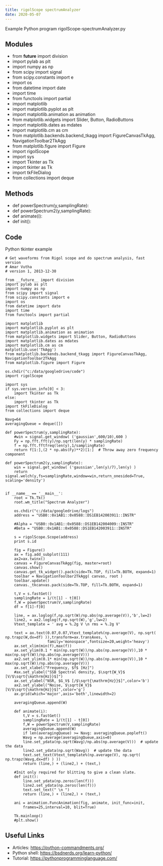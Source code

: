 ```yaml
---
title: rigolScope spectrumAnalyzer
date: 2020-05-07
---
```

Example Python program rigolScope-spectrumAnalyzer.py

## Modules

* from __future__ import division
* import pylab as plt
* import numpy as np
* from scipy import signal
* from scipy.constants import e
* import os
* from datetime import date
* import time
* from functools import partial
* import matplotlib
* import matplotlib.pyplot as plt
* import matplotlib.animation as animation
* from matplotlib.widgets import Slider, Button, RadioButtons
* import matplotlib.dates as mdates
* import matplotlib.cm as cm
* from matplotlib.backends.backend_tkagg import FigureCanvasTkAgg, NavigationToolbar2TkAgg
* from matplotlib.figure import Figure
* import rigolScope
* import sys
* import Tkinter as Tk
* import tkinter as Tk
* import tkFileDialog
* from collections import deque

## Methods

* def powerSpectrum(y,samplingRate):
* def powerSpectrum2(y,samplingRate):
* def animate(i):
* def init():

## Code

Python tkinter example

    # Get waveforms from Rigol scope and do spectrum analysis, fast version
    # Amar Vutha
    # version 1, 2013-12-30
    
    from __future__ import division
    import pylab as plt
    import numpy as np
    from scipy import signal
    from scipy.constants import e
    import os
    from datetime import date
    import time
    from functools import partial
    
    import matplotlib
    import matplotlib.pyplot as plt
    import matplotlib.animation as animation
    from matplotlib.widgets import Slider, Button, RadioButtons
    import matplotlib.dates as mdates
    import matplotlib.cm as cm
    matplotlib.use('TkAgg')
    from matplotlib.backends.backend_tkagg import FigureCanvasTkAgg, NavigationToolbar2TkAgg
    from matplotlib.figure import Figure
    
    os.chdir("c:/data/googledrive/code")
    import rigolScope
    
    import sys
    if sys.version_info[0] < 3:
        import Tkinter as Tk
    else:
        import tkinter as Tk
    import tkFileDialog
    from collections import deque
    
    Navg=64
    averagingQueue = deque([])
    
    def powerSpectrum(y,samplingRate):
        #win = signal.get_window( ('gaussian',600/10),600 )
        Fy = np.fft.fft(y)/np.sqrt(len(y) * samplingRate) 
        f = np.fft.fftfreq(len(y),1/samplingRate)
        return f[1:],(2 * np.abs(Fy)**2)[1:]  # Throw away zero frequency component
    
    def powerSpectrum2(y,samplingRate):
        win = signal.get_window( ('gaussian',len(y)/7),len(y) )
        return signal.welch(y,fs=samplingRate,window=win,return_onesided=True, scaling='density')    
    
    
    if __name__ == '__main__':
        root = Tk.Tk()
        root.wm_title("Spectrum Analyzer")
    
        os.chdir("c:/data/googledrive/logs")
        address = "USB0::0x1AB1::0x0588::DS1EB142003911::INSTR"
    
        #Alpha = "USB0::0x1AB1::0x0588::DS1EB142004009::INSTR"
        #Beta = "USB0::0x1AB1::0x0588::DS1EB142003911::INSTR"
        
        s = rigolScope.Scope(address)
        print s.id
    
        fig = Figure()
        ax = fig.add_subplot(111)
        ax2=ax.twinx()
        canvas = FigureCanvasTkAgg(fig, master=root)
        canvas.show()
        canvas.get_tk_widget().pack(side=Tk.TOP, fill=Tk.BOTH, expand=1)
        toolbar = NavigationToolbar2TkAgg( canvas, root )
        toolbar.update()
        canvas._tkcanvas.pack(side=Tk.TOP, fill=Tk.BOTH, expand=1)
            
        t,V = s.fastGet()
        samplingRate = 1/(t[1] - t[0])    
        f,W = powerSpectrum(V,samplingRate)
        df = f[1]-f[0]
        
        line, = ax.loglog(f,np.sqrt(W)/np.abs(np.average(V)),'b',lw=2)
        line2, = ax2.loglog(f,np.sqrt(W),'g',lw=2)
        Vtext_template = ' avg = %.2g V \n rms = %.2g V'
    
        text = ax.text(0.07,0.07,Vtext_template%(np.average(V), np.sqrt( np.trapz(W,dx=df) )),transform=ax.transAxes, \
                       family='monospace',fontsize=20,weight='heavy')
        ax.set_xlim(min(f),max(f))
        ax.set_ylim(0.1 * min(np.sqrt(W))/np.abs(np.average(V)),10 * max(np.sqrt(W))/np.abs(np.average(V)))
        ax2.set_ylim(0.1* min(np.sqrt(W))/np.abs(np.average(V)),10 * max(np.sqrt(W))/np.abs(np.average(V)))
        ax.set_xlabel("Frequency, $f$ [Hz]")
        #ax.set_ylabel("SSB Spectral density, $\sqrt{W_V}$ [V/$\sqrt{\mathrm{Hz}}$]")
        ax.set_ylabel("NSR, $G_V$ [/$\sqrt{\mathrm{Hz}}$]",color='b')
        ax2.set_ylabel("Noise, $\sqrt{W_V}$ [V/$\sqrt{\mathrm{Hz}}$]",color='g')
        ax.grid(which='major',axis='both',linewidth=2)
        
        averagingQueue.append(W)
        
        def animate(i):
            t,V = s.fastGet()
            samplingRate = 1/(t[1] - t[0])    
            f,W = powerSpectrum(V,samplingRate)
            averagingQueue.append(W)
            if len(averagingQueue) >= Navg: averagingQueue.popleft()
            Wavg = np.average(averagingQueue,axis=0)
            line.set_ydata(np.sqrt(Wavg)/np.abs(np.average(V)))  # update the data
            line2.set_ydata(np.sqrt(Wavg))  # update the data
            text.set_text(Vtext_template%(np.average(V), np.sqrt( np.trapz(Wavg,dx=df) ) ))
            return (line,) + (line2,) + (text,)
    
        #Init only required for blitting to give a clean slate.
        def init():
            line.set_ydata(np.zeros(len(f)))
            line2.set_ydata(np.zeros(len(f)))
            text.set_text(" \n ")
            return (line,) + (line2,) + (text,) 
    
        ani = animation.FuncAnimation(fig, animate, init_func=init,
            frames=25,interval=10, blit=True)
    
        Tk.mainloop()
        #plt.show()
    

## Useful Links

- Articles: https://python-commandments.org/
- Python shell: https://bsdnerds.org/learn-python/
- Tutorial: https://pythonprogramminglanguage.com/
